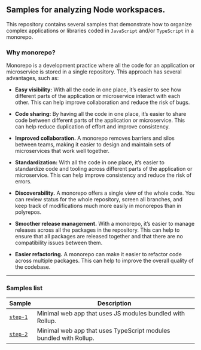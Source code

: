 ## Samples for analyzing Node workspaces.

This repository contains several samples that demonstrate how to organize complex applications or libraries coded in `JavaScript` and/or  `TypeScript` in a monorepo.

### Why monorepo? 

Monorepo is a development practice where all the code for an application or microservice is stored in a single repository. This approach has several advantages, such as:

* **Easy visibility:** With all the code in one place, it’s easier to see how different parts of the application or microservice interact with each other. This can help improve collaboration and reduce the risk of bugs.

* **Code sharing:** By having all the code in one place, it’s easier to share code between different parts of the application or microservice. This can help reduce duplication of effort and improve consistency.

* **Improved collaboration.** A monorepo removes barriers and silos between teams, making it easier to design and maintain sets of microservices that work well together.

* **Standardization:** With all the code in one place, it’s easier to standardize code and tooling across different parts of the application or microservice. This can help improve consistency and reduce the risk of errors.

* **Discoverability.** A monorepo offers a single view of the whole code. You can review status for the whole repository, screen all branches, and keep track of modifications much more easily in monorepos than in polyrepos.

* **Smoother release management.** With a monorepo, it’s easier to manage releases across all the packages in the repository. This can help to ensure that all packages are released together and that there are no compatibility issues between them.

* **Easier refactoring.** A monorepo can make it easier to refactor code across multiple packages. This can help to improve the overall quality of the codebase.

---

### Samples list

| Sample | Description |
| --- | --- |
| [`step-1`](./step-1) | Minimal web app that uses JS modules bundled with Rollup. |
| [`step-2`](./step-2) | Minimal web app that uses TypeScript modules bundled with Rollup. |

